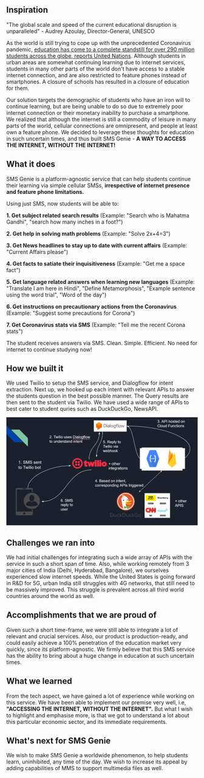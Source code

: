 ## Inspiration

"The global scale and speed of the current educational disruption is unparalleled" - Audrey Azoulay, Director-General, UNESCO

As the world is still trying to cope up with the unprecedented Coronavirus pandemic, [education has come to a complete standstill for over 290 million students across the globe, reports United Nations](https://news.un.org/en/story/2020/03/1058791). Although students in urban areas are somewhat continuing learning due to internet services, students in many other parts of the world don't have access to a stable internet connection, and are also restricted to feature phones instead of smartphones. A closure of schools has resulted in a closure of education for them.

Our solution targets the demographic of students who have an iron will to continue learning, but are being unable to do so due to extremely poor internet connection or their monetary inability to purchase a smartphone. We realized that although the internet is still a commodity of leisure in many parts of the world, cellular connections are omnipresent, and people at least own a feature phone. We decided to leverage these thoughts for education in such uncertain times, and thus built SMS Genie - **A WAY TO ACCESS THE INTERNET, WITHOUT THE INTERNET!**

## What it does

SMS Genie is a platform-agnostic service that can help students continue their learning via simple cellular SMSs, **irrespective of internet presence and feature phone limitations.** 

Using just SMS, now students will be able to:

**1. Get subject related search results** 
       (Example: "Search who is Mahatma Gandhi", "search how many inches in a foot?")

**2. Get help in solving math problems**
       (Example: "Solve 2x+4=3")

**3. Get News headlines to stay up to date with current affairs**
       (Example: "Current Affairs please")

**4. Get facts to satiate their inquisitiveness**
       (Example: "Get me a space fact")

**5. Get language related answers when learning new languages** 
      (Example: "Translate I am here in Hindi", "Define Metamorphosis", "Example sentence using the word trial", "Word of the day")

**6. Get instructions on precautionary actions from the Coronavirus** 
      (Example: "Suggest some precautions for Corona")

**7. Get Coronavirus stats via SMS** 
      (Example: "Tell me the recent Corona stats")

The student receives answers via SMS. Clean. Simple. Efficient.
No need for internet to continue studying now!

## How we built it

We used Twilio to setup the SMS service, and Dialogflow for intent extraction. Next up, we hooked up each intent with relevant APIs to answer the students question in the best possible manner. The Query results are then sent to the student via Twilio. We have used a wide range of APIs to best cater to student quries such as DuckDuckGo, NewsAPI.

![Architecture](https://github.com/DiptarkBose/SMS-Genie-/blob/master/arch.PNG)

## Challenges we ran into

We had initial challenges for integrating such a wide array of APIs with the service in such a short span of time. Also, while working remotely from 3 major cities of India (Delhi, Hyderabad, Bangalore), we ourselves experienced slow internet speeds. While the United States is going forward in R&D for 5G, urban India still struggles with 4G networks, that still need to be massively improved. This struggle is prevalent across all third world countries around the world as well.

## Accomplishments that we are proud of

Given such a short time-frame, we were still able to integrate a lot of relevant and crucial services. Also, our product is production-ready, and could easily achieve a 100% penetration of the education market very quickly, since its platform-agnostic. We firmly believe that this SMS service has the ability to bring about a huge change in education at such uncertain times. 

## What we learned

From the tech aspect, we have gained a lot of experience while working on this service. We have been able to implement our premise very well, i.e, **"ACCESSING THE INTERNET, WITHOUT THE INTERNET".**
But what I wish to highlight and emphasise more, is that we got to understand a lot about this particular economic sector, and its immediate requirements. 

## What's next for SMS Genie

We wish to make SMS Genie a worldwide phenomenon, to help students learn, uninhibited, any time of the day. We wish to increase its appeal by adding capabilities of MMS to support multimedia files as well.
